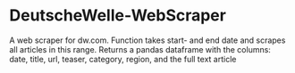 # DeutscheWelle-WebScraper
A web scraper for dw.com. Function takes start- and end date and scrapes all articles in this range. Returns a pandas dataframe with the columns: date, title, url, teaser, category, region, and the full text article 
